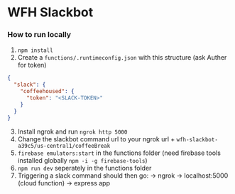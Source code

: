 # WFH Slackbot

### How to run locally

1. `npm install`
2. Create a `functions/.runtimeconfig.json` with this structure (ask Auther for token)

```json
{
  "slack": {
    "coffeehoused": {
      "token": "<SLACK-TOKEN>"
    }
  }
}
```

3. Install ngrok and run `ngrok http 5000`
4. Change the slackbot command url to your ngrok url + `wfh-slackbot-a39c5/us-central1/coffeeBreak`
5. `firebase emulators:start` in the functions folder (need firebase tools installed globally `npm -i -g firebase-tools`)
6. `npm run dev` seperately in the functions folder
7. Triggering a slack command should then go: -> ngrok -> localhost:5000 (cloud function) -> express app
